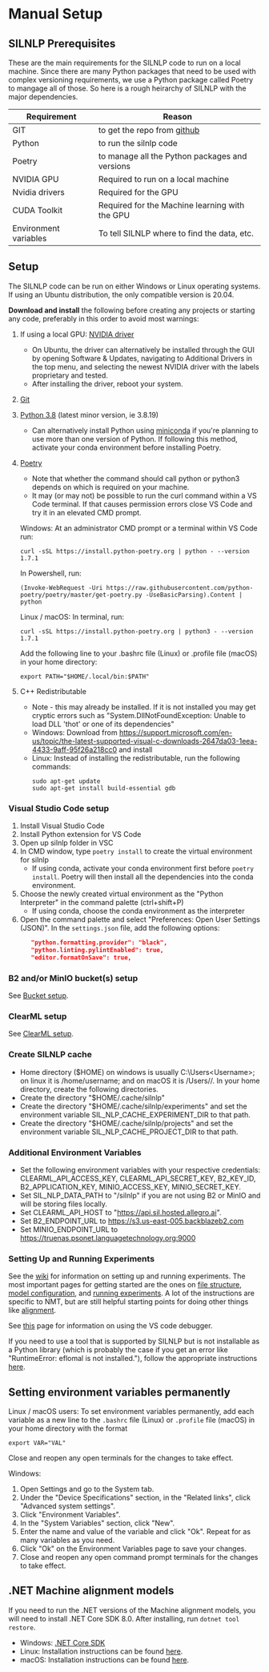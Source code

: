 # Manual Setup

## SILNLP Prerequisites
These are the main requirements for the SILNLP code to run on a local machine. Since there are many Python packages that need to be used with complex versioning requirements, we use a Python package called Poetry to mangage all of those. So here is a rough heirarchy of SILNLP with the major dependencies.

| Requirement           | Reason                                                            |
| --------------------- | ----------------------------------------------------------------- |
| GIT                   | to get the repo from [github](https://github.com/sillsdev/silnlp) |
| Python                | to run the silnlp code                                            |
| Poetry                | to manage all the Python packages and versions                    |
| NVIDIA GPU            | Required to run on a local machine                                |
| Nvidia drivers        | Required for the GPU                                              |
| CUDA Toolkit          | Required for the Machine learning with the GPU                    |
| Environment variables | To tell SILNLP where to find the data, etc.                       |

## Setup

The SILNLP code can be run on either Windows or Linux operating systems. If using an Ubuntu distribution, the only compatible version is 20.04.

__Download and install__ the following before creating any projects or starting any code, preferably in this order to avoid most warnings:

1. If using a local GPU: [NVIDIA driver](https://www.nvidia.com/download/index.aspx)
   * On Ubuntu, the driver can alternatively be installed through the GUI by opening Software & Updates, navigating to Additional Drivers in the top menu, and selecting the newest NVIDIA driver with the labels proprietary and tested.
   * After installing the driver, reboot your system.
2. [Git](https://git-scm.com/downloads)
3. [Python 3.8](https://www.python.org/downloads/) (latest minor version, ie 3.8.19)
   * Can alternatively install Python using [miniconda](https://docs.conda.io/projects/conda/en/latest/user-guide/install/windows.html) if you're planning to use more than one version of Python. If following this method, activate your conda environment before installing Poetry.
4. [Poetry](https://python-poetry.org/docs/#installation)
   * Note that whether the command should call python or python3 depends on which is required on your machine.
   * It may (or may not) be possible to run the curl command within a VS Code terminal. If that causes permission errors close VS Code and try it in an elevated CMD prompt.

   Windows:
   At an administrator CMD prompt or a terminal within VS Code run:
      ```
      curl -sSL https://install.python-poetry.org | python - --version 1.7.1
      ```
      In Powershell, run:
      ```
      (Invoke-WebRequest -Uri https://raw.githubusercontent.com/python-poetry/poetry/master/get-poetry.py -UseBasicParsing).Content | python
      ```

   Linux / macOS:
   In terminal, run:
      ```
      curl -sSL https://install.python-poetry.org | python3 - --version 1.7.1
      ```
      Add the following line to your .bashrc file (Linux) or .profile file (macOS) in your home directory:
      ```
      export PATH="$HOME/.local/bin:$PATH"
      ```
5. C++ Redistributable
   * Note - this may already be installed.  If it is not installed you may get cryptic errors such as "System.DllNotFoundException: Unable to load DLL 'thot' or one of its dependencies"
   * Windows: Download from https://support.microsoft.com/en-us/topic/the-latest-supported-visual-c-downloads-2647da03-1eea-4433-9aff-95f26a218cc0 and install
   * Linux: Instead of installing the redistributable, run the following commands:
      ```
      sudo apt-get update
      sudo apt-get install build-essential gdb
      ```

### Visual Studio Code setup

1. Install Visual Studio Code
2. Install Python extension for VS Code
3. Open up silnlp folder in VSC
4. In CMD window, type `poetry install` to create the virtual environment for silnlp
   * If using conda, activate your conda environment first before `poetry install`. Poetry will then install all the dependencies into the conda environment.
5. Choose the newly created virtual environment as the "Python Interpreter" in the command palette (ctrl+shift+P)
   * If using conda, choose the conda environment as the interpreter
6. Open the command palette and select "Preferences: Open User Settings (JSON)". In the `settings.json` file, add the following options:
   ``` json
      "python.formatting.provider": "black",
      "python.linting.pylintEnabled": true,
      "editor.formatOnSave": true,
   ```

### B2 and/or MinIO bucket(s) setup

See [Bucket setup](bucket_setup.md).

### ClearML setup

See [ClearML setup](clear_ml_setup.md).

### Create SILNLP cache
* Home directory ($HOME) on windows is usually C:\Users\<Username>\; on linux it is /home/username; and on macOS it is /Users/<Username>/. In your home directory, create the following directories.
* Create the directory "$HOME/.cache/silnlp"
* Create the directory "$HOME/.cache/silnlp/experiments" and set the environment variable SIL_NLP_CACHE_EXPERIMENT_DIR to that path.
* Create the directory "$HOME/.cache/silnlp/projects" and set the environment variable SIL_NLP_CACHE_PROJECT_DIR to that path.

### Additional Environment Variables
* Set the following environment variables with your respective credentials: CLEARML_API_ACCESS_KEY, CLEARML_API_SECRET_KEY, B2_KEY_ID, B2_APPLICATION_KEY, MINIO_ACCESS_KEY, MINIO_SECRET_KEY.
* Set SIL_NLP_DATA_PATH to "/silnlp" if you are not using B2 or MinIO and will be storing files locally.
* Set CLEARML_API_HOST to "https://api.sil.hosted.allegro.ai".
* Set B2_ENDPOINT_URL to https://s3.us-east-005.backblazeb2.com
* Set MINIO_ENDPOINT_URL to https://truenas.psonet.languagetechnology.org:9000

### Setting Up and Running Experiments

See the [wiki](../../wiki) for information on setting up and running experiments. The most important pages for getting started are the ones on [file structure](../../wiki/Folder-structure-and-file-naming-conventions), [model configuration](../../wiki/Configure-a-model), and [running experiments](../../wiki/NMT:-Usage). A lot of the instructions are specific to NMT, but are still helpful starting points for doing other things like [alignment](../../wiki/Alignment:-Usage).

See [this](../../wiki/Using-the-Python-Debugger) page for information on using the VS code debugger.

If you need to use a tool that is supported by SILNLP but is not installable as a Python library (which is probably the case if you get an error like "RuntimeError: eflomal is not installed."), follow the appropriate instructions [here](../../wiki/Installing-External-Libraries).

## Setting environment variables permanently

Linux / macOS users: To set environment variables permanently, add each variable as a new line to the `.bashrc` file (Linux) or `.profile` file (macOS) in your home directory with the format 
   ```
   export VAR="VAL"
   ```
   Close and reopen any open terminals for the changes to take effect.

Windows:
1. Open Settings and go to the System tab.
2. Under the "Device Specifications" section, in the "Related links", click "Advanced system settings".
3. Click "Environment Variables".
4. In the "System Variables" section, click "New".
5. Enter the name and value of the variable and click "Ok". Repeat for as many variables as you need.
6. Click "Ok" on the Environment Variables page to save your changes.
7. Close and reopen any open command prompt terminals for the changes to take effect.

## .NET Machine alignment models

If you need to run the .NET versions of the Machine alignment models, you will need to install .NET Core SDK 8.0. After installing, run `dotnet tool restore`.
   * Windows: [.NET Core SDK](https://dotnet.microsoft.com/download)
   * Linux: Installation instructions can be found [here](https://learn.microsoft.com/en-us/dotnet/core/install/linux-ubuntu-2004).
   * macOS: Installation instructions can be found [here](https://learn.microsoft.com/en-us/dotnet/core/install/macos).